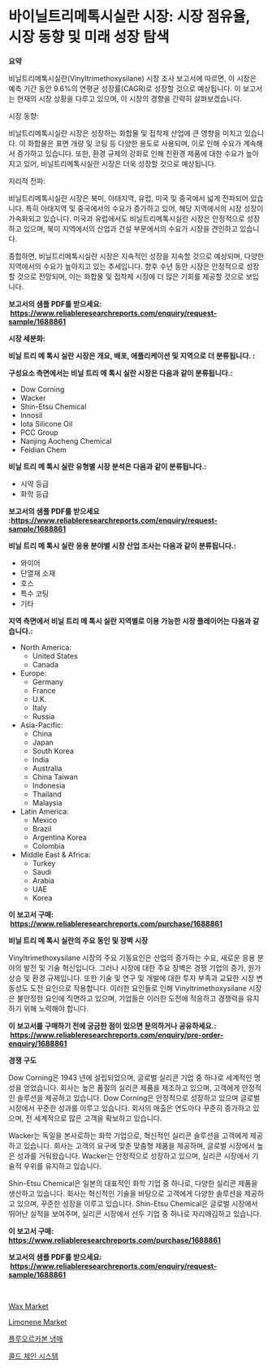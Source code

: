 <p><h1>바이닐트리메톡시실란 시장: 시장 점유율, 시장 동향 및 미래 성장 탐색</h1></p><p><strong>요약</strong></p>
<p><p>비닐트리메톡시실란(Vinyltrimethoxysilane) 시장 조사 보고서에 따르면, 이 시장은 예측 기간 동안 9.6%의 연평균 성장률(CAGR)로 성장할 것으로 예상됩니다. 이 보고서는 현재의 시장 상황을 다루고 있으며, 이 시장의 경향을 간략히 살펴보겠습니다.</p><p>시장 동향:</p><p>비닐트리메톡시실란 시장은 성장하는 화합물 및 접착제 산업에 큰 영향을 미치고 있습니다. 이 화합물은 표면 개량 및 코팅 등 다양한 용도로 사용되며, 이로 인해 수요가 계속해서 증가하고 있습니다. 또한, 환경 규제의 강화로 인해 친환경 제품에 대한 수요가 높아지고 있어, 비닐트리메톡시실란 시장은 더욱 성장할 것으로 예상됩니다.</p><p>지리적 전파:</p><p>비닐트리메톡시실란 시장은 북미, 아태지역, 유럽, 미국 및 중국에서 넓게 전파되어 있습니다. 특히 아태지역 및 중국에서의 수요가 증가하고 있어, 해당 지역에서의 시장 성장이 가속화되고 있습니다. 미국과 유럽에서도 비닐트리메톡시실란 시장은 안정적으로 성장하고 있으며, 북미 지역에서의 산업과 건설 부문에서의 수요가 시장을 견인하고 있습니다.</p><p>종합하면, 비닐트리메톡시실란 시장은 지속적인 성장을 지속할 것으로 예상되며, 다양한 지역에서의 수요가 높아지고 있는 추세입니다. 향후 수년 동안 시장은 안정적으로 성장할 것으로 전망되며, 이는 화합물 및 접착제 시장에 더 많은 기회를 제공할 것으로 보입니다.</p></p>
<p><strong>보고서의 샘플 PDF를 받으세요: &nbsp;<a href="https://www.reliableresearchreports.com/enquiry/request-sample/1688861">https://www.reliableresearchreports.com/enquiry/request-sample/1688861</a></strong></p>
<p><strong>시장 세분화:</strong></p>
<p><strong> 비닐 트리 메 톡시 실란 시장은 개요, 배포, 애플리케이션 및 지역으로 더 분류됩니다. :</strong></p>
<p><strong>구성요소 측면에서는 비닐 트리 메 톡시 실란 시장은 다음과 같이 분류됩니다.:</strong></p>
<p><ul><li>Dow Corning</li><li>Wacker</li><li>Shin-Etsu Chemical</li><li>Innosil</li><li>Iota Silicone Oil</li><li>PCC Group</li><li>Nanjing Aocheng Chemical</li><li>Feidian Chem</li></ul></p>
<p><strong> 비닐 트리 메 톡시 실란 유형별 시장 분석은 다음과 같이 분류됩니다.:</strong></p>
<p><ul><li>시약 등급</li><li>화학 등급</li></ul></p>
<p><strong>보고서의 샘플 PDF를 받으세요 :<a href="https://www.reliableresearchreports.com/enquiry/request-sample/1688861">https://www.reliableresearchreports.com/enquiry/request-sample/1688861</a></strong></p>
<p><strong> 비닐 트리 메 톡시 실란 응용 분야별 시장 산업 조사는 다음과 같이 분류됩니다.:</strong></p>
<p><ul><li>와이어</li><li>단열재 소재</li><li>호스</li><li>특수 코팅</li><li>기타</li></ul></p>
<p><strong>지역 측면에서 비닐 트리 메 톡시 실란 지역별로 이용 가능한 시장 플레이어는 다음과 같습니다.:</strong></p>
<p><ul>
    <li>
        North America:
        <ul>
            <li>United States</li>
            <li>Canada</li>
        </ul>
    </li>
    <li>
        Europe:
        <ul>
            <li>Germany</li>
            <li>France</li>
            <li>U.K.</li>
            <li>Italy</li>
            <li>Russia</li>
        </ul>
    </li>
    <li>
        Asia-Pacific:
        <ul>
            <li>China</li>
            <li>Japan</li>
            <li>South Korea</li>
            <li>India</li>
            <li>Australia</li>
            <li>China Taiwan</li>
            <li>Indonesia</li>
            <li>Thailand</li>
            <li>Malaysia</li>
        </ul>
    </li>
    <li>
        Latin America:
        <ul>
            <li>Mexico</li>
            <li>Brazil</li>
            <li>Argentina Korea</li>
            <li>Colombia</li>
        </ul>
    </li>
    <li>
        Middle East & Africa:
        <ul>
            <li>Turkey</li>
            <li>Saudi</li>
            <li>Arabia</li>
            <li>UAE</li>
            <li>Korea</li>
        </ul>
    </li>
    </ul></p>
<p><strong>이 보고서 구매: &nbsp;<a href="https://www.reliableresearchreports.com/purchase/1688861">https://www.reliableresearchreports.com/purchase/1688861</a></strong></p>
<p><strong>비닐 트리 메 톡시 실란의 주요 동인 및 장벽 시장</strong></p>
<p><p>Vinyltrimethoxysilane 시장의 주요 기동요인은 산업의 증가하는 수요, 새로운 응용 분야의 발전 및 기술 혁신입니다. 그러나 시장에 대한 주요 장벽은 경쟁 기업의 증가, 원가 상승 및 환경 규제입니다. 또한 기술 및 연구 및 개발에 대한 투자 부족과 교묘한 시장 변동성도 도전 요인으로 작용합니다. 이러한 요인들로 인해 Vinyltrimethoxysilane 시장은 불안정한 요인에 직면하고 있으며, 기업들은 이러한 도전에 적응하고 경쟁력을 유지하기 위해 노력해야 합니다.</p></p>
<p><strong>이 보고서를 구매하기 전에 궁금한 점이 있으면 문의하거나 공유하세요.: &nbsp;<a href="https://www.reliableresearchreports.com/enquiry/pre-order-enquiry/1688861">https://www.reliableresearchreports.com/enquiry/pre-order-enquiry/1688861</a></strong></p>
<p><strong>경쟁 구도</strong></p>
<p><p>Dow Corning은 1943 년에 설립되었으며, 글로벌 실리콘 기업 중 하나로 세계적인 명성을 얻었습니다. 회사는 높은 품질의 실리콘 제품을 제조하고 있으며, 고객에게 안정적인 솔루션을 제공하고 있습니다. Dow Corning은 안정적으로 성장하고 있으며 글로벌 시장에서 꾸준한 성과를 이루고 있습니다. 회사의 매출은 연도마다 꾸준히 증가하고 있으며, 전 세계적으로 많은 고객을 확보하고 있습니다.</p><p>Wacker는 독일을 본사로하는 화학 기업으로, 혁신적인 실리콘 솔루션을 고객에게 제공하고 있습니다. 회사는 고객의 요구에 맞춘 맞춤형 제품을 제공하며, 글로벌 시장에서 높은 성과를 거둬왔습니다. Wacker는 안정적으로 성장하고 있으며, 실리콘 시장에서 기술적 우위를 유지하고 있습니다.</p><p>Shin-Etsu Chemical은 일본의 대표적인 화학 기업 중 하나로, 다양한 실리콘 제품을 생산하고 있습니다. 회사는 혁신적인 기술을 바탕으로 고객에게 다양한 솔루션을 제공하고 있으며, 꾸준한 성장을 이루고 있습니다. Shin-Etsu Chemical은 글로벌 시장에서 뛰어난 실적을 보여주며, 실리콘 시장에서 선두 기업 중 하나로 자리매김하고 있습니다.</p></p>
<p><strong>이 보고서 구매: &nbsp; <a href="https://www.reliableresearchreports.com/purchase/1688861">https://www.reliableresearchreports.com/purchase/1688861</a></strong></p>
<p><strong>보고서의 샘플 PDF를 받으세요: &nbsp;<a href="https://www.reliableresearchreports.com/enquiry/request-sample/1688861">https://www.reliableresearchreports.com/enquiry/request-sample/1688861</a></strong><strong></strong></p>
<p>&nbsp;</p>
<p><p><a href="https://github.com/angelajermaine/Market-Research-Report-List-2/blob/main/wax-market.md">Wax Market</a></p><p><a href="https://github.com/beatblasta/Market-Research-Report-List-2/blob/main/limonene-market.md">Limonene Market</a></p><p><a href="https://medium.com/@fredajerde/%ED%94%8C%EB%A3%A8%EC%98%A4%EB%A1%9C%EC%B9%B4%EB%B3%B8-%EB%83%89%EB%A7%A4-%EC%8B%9C%EC%9E%A5-%EB%A9%94%ED%8A%B8%EB%A6%AD-%ED%95%B4%EB%8F%85-%EC%8B%9C%EC%9E%A5-%EC%A0%90%EC%9C%A0%EC%9C%A8-%ED%8A%B8%EB%A0%8C%EB%93%9C-%EB%B0%8F-%EC%84%B1%EC%9E%A5-%ED%8C%A8%ED%84%B4-dbd9fa58aedc">플루오르카본 냉매</a></p><p><a href="https://medium.com/@christianlarkinus/%EC%B6%94%EC%9A%B4-%EC%97%B0%EC%87%84-%EC%8B%9C%EC%8A%A4%ED%85%9C-%EC%8B%9C%EC%9E%A5-%EA%B7%9C%EB%AA%A8-%EC%8B%9C%EC%9E%A5-%EC%A0%84%EB%A7%9D-%EB%B0%8F-%EC%8B%9C%EC%9E%A5-%EC%98%88%EC%B8%A1-2024%EB%85%84%EB%B6%80%ED%84%B0-2031%EB%85%84-3799db06ae5f">콜드 체인 시스템</a></p></p>
